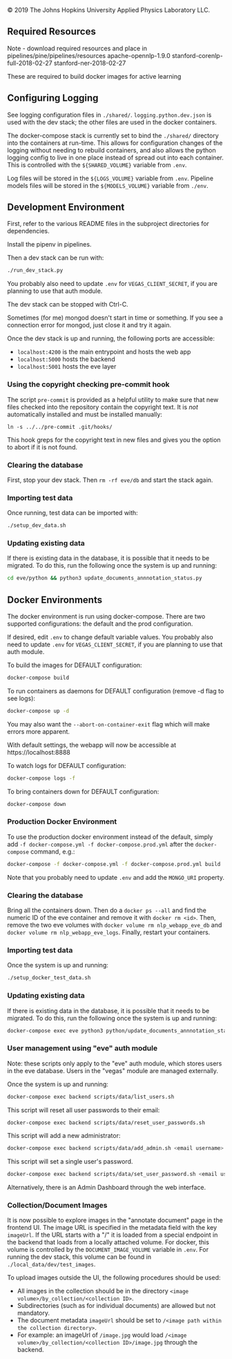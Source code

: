 &copy; 2019 The Johns Hopkins University Applied Physics Laboratory LLC.



## Required Resources
Note - download required resources and place in pipelines/pine/pipelines/resources
apache-opennlp-1.9.0
stanford-corenlp-full-2018-02-27
stanford-ner-2018-02-27

These are required to build docker images for active learning

## Configuring Logging

See logging configuration files in `./shared/`.  `logging.python.dev.json` is used with the
dev stack; the other files are used in the docker containers.

The docker-compose stack is currently set to bind the `./shared/` directory into the containers
at run-time.  This allows for configuration changes of the logging without needing to rebuild
containers, and also allows the python logging config to live in one place instead of spread out
into each container.  This is controlled with the `${SHARED_VOLUME}` variable from `.env`.

Log files will be stored in the `${LOGS_VOLUME}` variable from `.env`.  Pipeline models files will
be stored in the `${MODELS_VOLUME}` variable from `./env`.

## Development Environment

First, refer to the various README files in the subproject directories for dependencies.

Install the pipenv in pipelines.

Then a dev stack can be run with:
```bash
./run_dev_stack.py
```

You probably also need to update `.env` for `VEGAS_CLIENT_SECRET`, if you are
planning to use that auth module.

The dev stack can be stopped with Ctrl-C.

Sometimes (for me) mongod doesn't start in time or something.  If you see a connection
error for mongod, just close it and try it again.

Once the dev stack is up and running, the following ports are accessible:
* `localhost:4200` is the main entrypoint and hosts the web app
* `localhost:5000` hosts the backend
* `localhost:5001` hosts the eve layer

### Using the copyright checking pre-commit hook

The script `pre-commit` is provided as a helpful utility to make sure that new files checked into
the repository contain the copyright text.  It is _not_ automatically installed and must be
installed manually:

`ln -s ../../pre-commit .git/hooks/`

This hook greps for the copyright text in new files and gives you the option to abort if it is
not found.

### Clearing the database

First, stop your dev stack.  Then `rm -rf eve/db` and start the stack again.

### Importing test data

Once running, test data can be imported with:
```bash
./setup_dev_data.sh
```

### Updating existing data

If there is existing data in the database, it is possible that it needs to be
migrated.  To do this, run the following once the system is up and running:
```bash
cd eve/python && python3 update_documents_annnotation_status.py
```

## Docker Environments

The docker environment is run using docker-compose.  There are two supported configurations: the
default and the prod configuration.

If desired, edit `.env` to change default variable values.  You probably also need to update
`.env` for `VEGAS_CLIENT_SECRET`, if you are planning to use that auth module.

To build the images for DEFAULT configuration:
```bash
docker-compose build
```

To run containers as daemons for DEFAULT configuration (remove -d flag to see logs):
```bash
docker-compose up -d
```

You may also want the `--abort-on-container-exit` flag which will make errors more apparent.

With default settings, the webapp will now be accessible at https://localhost:8888

To watch logs for DEFAULT configuration:
```bash
docker-compose logs -f
```

To bring containers down for DEFAULT configuration:
```bash
docker-compose down
```

### Production Docker Environment

To use the production docker environment instead of the default, simply add
`-f docker-compose.yml -f docker-compose.prod.yml` after the `docker-compose` command, e.g.:
```bash
docker-compose -f docker-compose.yml -f docker-compose.prod.yml build
```

Note that you probably need to update `.env` and add the `MONGO_URI` property.

### Clearing the database

Bring all the containers down.  Then do a `docker ps --all` and find the numeric ID of the eve
container and remove it with `docker rm <id>`.  Then, remove the two eve volumes with
`docker volume rm nlp_webapp_eve_db` and `docker volume rm nlp_webapp_eve_logs`.  Finally, restart
your containers.

### Importing test data

Once the system is up and running:
```bash
./setup_docker_test_data.sh
```

### Updating existing data

If there is existing data in the database, it is possible that it needs to be
migrated.  To do this, run the following once the system is up and running:
```bash
docker-compose exec eve python3 python/update_documents_annnotation_status.py
```

### User management using "eve" auth module

Note: these scripts only apply to the "eve" auth module, which stores users
in the eve database.  Users in the "vegas" module are managed externally.

Once the system is up and running:
```bash
docker-compose exec backend scripts/data/list_users.sh
```

This script will reset all user passwords to their email:
```bash
docker-compose exec backend scripts/data/reset_user_passwords.sh
```

This script will add a new administrator:
```bash
docker-compose exec backend scripts/data/add_admin.sh <email username> <password>
```

This script will set a single user's password.
```bash
docker-compose exec backend scripts/data/set_user_password.sh <email username> <password>
```

Alternatively, there is an Admin Dashboard through the web interface.

### Collection/Document Images

It is now possible to explore images in the "annotate document" page in the frontend UI.  The image
URL is specified in the metadata field with the key `imageUrl`.  If the URL starts with a "/" it
is loaded from a special endpoint in the backend that loads from a locally attached volume.  For
docker, this volume is controlled by the `DOCUMENT_IMAGE_VOLUME` variable in `.env`.  For running
the dev stack, this volume can be found in `./local_data/dev/test_images`.

To upload images outside the UI, the following procedures should be used:
* All images in the collection should be in the directory `<image volume>/by_collection/<collection ID>`.
* Subdirectories (such as for individual documents) are allowed but not mandatory.
* The document metadata `imageUrl` should be set to `/<image path within the collection directory>`.
* For example: an imageUrl of `/image.jpg` would load `/<image volume>/by_collection/<collection ID>/image.jpg`
  through the backend.
